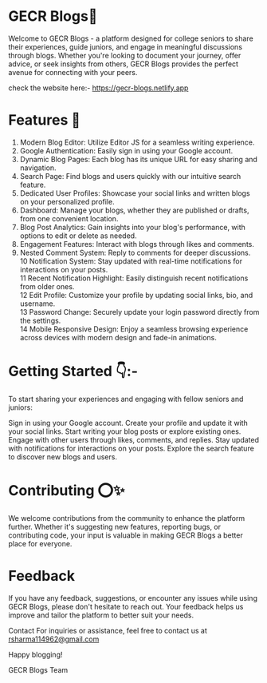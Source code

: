 # GECR Blogs🧾

Welcome to GECR Blogs - a platform designed for college seniors to share their experiences, guide juniors, and engage in meaningful discussions through blogs. Whether you're looking to document your journey, offer advice, or seek insights from others, GECR Blogs provides the perfect avenue for connecting with your peers.

check the website here:- https://gecr-blogs.netlify.app

# Features 🎈
1. Modern Blog Editor: Utilize Editor JS for a seamless writing experience.<br>
2. Google Authentication: Easily sign in using your Google account.<br>
3. Dynamic Blog Pages: Each blog has its unique URL for easy sharing and navigation.<br>
4. Search Page: Find blogs and users quickly with our intuitive search feature.<br>
5. Dedicated User Profiles: Showcase your social links and written blogs on your personalized profile.<br>
6. Dashboard: Manage your blogs, whether they are published or drafts, from one convenient location.<br>
7. Blog Post Analytics: Gain insights into your blog's performance, with options to edit or delete as needed.<br>
8. Engagement Features: Interact with blogs through likes and comments.<br>
9. Nested Comment System: Reply to comments for deeper discussions.<br>
10 Notification System: Stay updated with real-time notifications for interactions on your posts.<br>
11 Recent Notification Highlight: Easily distinguish recent notifications from older ones.<br>
12 Edit Profile: Customize your profile by updating social links, bio, and username.<br>
13 Password Change: Securely update your login password directly from the settings.<br>
14 Mobile Responsive Design: Enjoy a seamless browsing experience across devices with modern design and fade-in animations.

# Getting Started 👇:-
To start sharing your experiences and engaging with fellow seniors and juniors:

Sign in using your Google account.
Create your profile and update it with your social links.
Start writing your blog posts or explore existing ones.
Engage with other users through likes, comments, and replies.
Stay updated with notifications for interactions on your posts.
Explore the search feature to discover new blogs and users.

# Contributing ⭕✨
We welcome contributions from the community to enhance the platform further. Whether it's suggesting new features, reporting bugs, or contributing code, your input is valuable in making GECR Blogs a better place for everyone.

# Feedback 
If you have any feedback, suggestions, or encounter any issues while using GECR Blogs, please don't hesitate to reach out. Your feedback helps us improve and tailor the platform to better suit your needs.

Contact
For inquiries or assistance, feel free to contact us at rsharma114962@gmail.com

Happy blogging!

GECR Blogs Team





